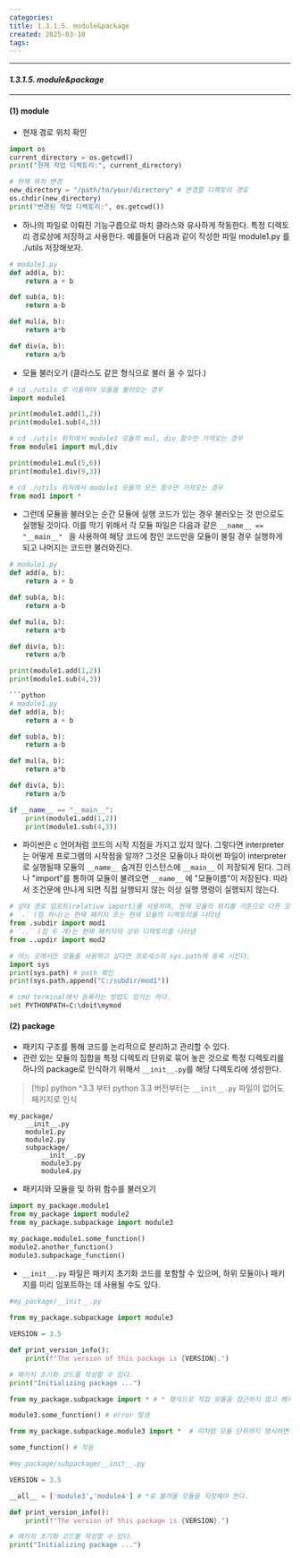 ```yaml
---
categories: 
title: 1.3.1.5. module&package
created: 2025-03-10
tags:
---
```

---
#### *1.3.1.5. module&package*
---

#### (1) module

- 현재 경로 위치 확인
```python
import os
current_directory = os.getcwd()
print("현재 작업 디렉토리:", current_directory)

# 현재 위치 변경
new_directory = "/path/to/your/directory" # 변경할 디렉토리 경로 
os.chdir(new_directory) 
print("변경된 작업 디렉토리:", os.getcwd())
```


- 하나의 파일로 이뤄진 기능구릅으로 마치 클라스와 유사하게 작동한다. 특정 디렉토리 경로상에 저장하고 사용한다. 예를들어 다음과 같이 작성한 파일 module1.py 를 ./utils 저장해보자.
```python
# module1.py
def add(a, b):
    return a + b

def sub(a, b): 
    return a-b

def mul(a, b): 
    return a*b

def div(a, b): 
    return a/b
```

- 모듈 불러오기 (클라스도 같은 형식으로 불러 올 수 있다.)

```python
# cd ./utils 로 이동하여 모듈을 불러오는 경우
import module1

print(module1.add(1,2))
print(module1.sub(4,3))

# cd ./utils 위치에서 module1 모듈의 mul, div 함수만 가져오는 경우
from module1 import mul,div

print(module1.mul(5,6))
print(module1.div(9,3))

# cd ./utils 위치에서 module1 모듈의 모든 함수만 가져오는 경우
from mod1 import *

```

- 그런데 모듈을 불러오는 순간 모듈에 실행 코드가 있는 경우 불러오는 것 만으로도 실행될 것이다. 이를 막기 위해서 각 모듈 파일은 다음과 같은 `__name__ == "__main__" ` 을 사용하여 해당 코드에 참인 코드만을 모듈이 불릴 경우 실행하게 되고 나머지는 코드만 불러와진다.

```python
# module1.py
def add(a, b):
    return a + b

def sub(a, b): 
    return a-b

def mul(a, b): 
    return a*b

def div(a, b): 
    return a/b

print(module1.add(1,2))
print(module1.sub(4,3))

```

```python
```python
# module1.py
def add(a, b):
    return a + b

def sub(a, b): 
    return a-b

def mul(a, b): 
    return a*b

def div(a, b): 
    return a/b

if __name__ == "__main__":
	print(module1.add(1,2))
	print(module1.sub(4,3))

```

- 파이썬은 c 언어처럼 코드의 시작 지점을 가지고 있지 않다. 그렇다면 interpreter는 어떻게 프로그램의 시작점을 알까? 그것은 모듈이나 파이썬 파일이 interpreter로 실행될때 모듈의  `__name__` 숨겨진 인스턴스에 `__main__` 이 저장되게 된다. 그러나 "import"를 통하여 모듈이 불려오면 `__name__` 에 "모듈이름"이 저장된다. 따라서 조건문에 만나게 되면 직접 실행되지 않는 이상 실행 명령이 실행되지 않는다.


```python
# 상대 경로 임포트(relative import)를 사용하며, 현재 모듈의 위치를 기준으로 다른 모듈을 찾는 방법
# `.` (점 하나)는 현재 패키지 또는 현재 모듈의 디렉토리를 나타냄
from .subdir import mod1
# `..` (점 두 개)는 현재 패키지의 상위 디렉토리를 나타냄
from ..updir import mod2

# 어느 곳에서든 모듈을 사용하고 싶다면 프로세스의 sys.path에 등록 시킨다.
import sys
print(sys.path) # path 확인
print(sys.path.append("C:/subdir/mod1"))

# cmd terminal에서 등록하는 방법도 있기는 하다.
set PYTHONPATH=C:\doit\mymod

```


#### (2) package

- 패키지 구조를 통해 코드를 논리적으로 분리하고 관리할 수 있다.
- 관련 있는 모듈의 집합을 특정 디렉토리 단위로 묶어 놓은 것으로 특정 디렉토리를 하나의 package로 인식하기 위해서 `__init__.py`를 해당 디렉토리에 생성한다.

>[!tip] python ^3.3 부터
  python 3.3 버전부터는 `__init__.py` 파일이 없어도 패키지로 인식

```
my_package/
	__init__.py 
	module1.py 
	module2.py 
	subpackage/ 
		__init__.py 
		module3.py 
		module4.py
```

- 패키지와 모듈을 및 하위 함수를 불러오기
```python
import my_package.module1
from my_package import module2
from my_package.subpackage import module3

my_package.module1.some_function()
module2.another_function()
module3.subpackage_function()
```

- `__init__.py` 파일은 패키지 초기화 코드를 포함할 수 있으며, 하위 모듈이나 패키지를 미리 임포트하는 데 사용될 수도 있다.

```python
#my_package/__init__.py

from my_package.subpackage import module3

VERSION = 3.5 

def print_version_info(): 
	print(f"The version of this package is {VERSION}.")

# 패키지 초기화 코드를 작성할 수 있다. 
print("Initializing package ...")

```

```python
from my_package.subpackage import * # * 형식으로 직접 모듈을 접근하지 않고 페키지에서 모두 부를 경우

module3.some_function() # error 발생

from my_package.subpackage.module3 import *  # 이처럼 모듈 단위까지 명시하면 하위 함수는 사용가능하다.

some_function() # 작동
```

```python
#my_package/subpackage/__init__.py

VERSION = 3.5 

__all__ = ['module3','module4'] # *로 불려올 모듈을 지정해야 한다.

def print_version_info(): 
	print(f"The version of this package is {VERSION}.")

# 패키지 초기화 코드를 작성할 수 있다. 
print("Initializing package ...")
```

